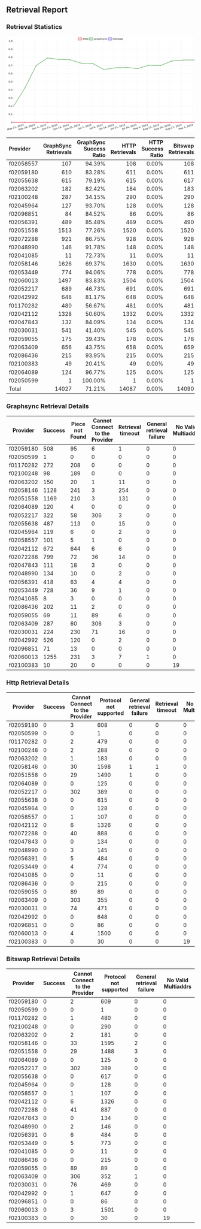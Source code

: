 ## Retrieval Report
### Retrieval Statistics
<img src="https://raw.githubusercontent.com/data-preservation-programs/filplus-checker-assets/main/filecoin-project/filecoin-plus-large-datasets/issues/1876/1693979915864.png"/>

| Provider  | GraphSync Retrievals | GraphSync Success Ratio | HTTP Retrievals | HTTP Success Ratio | Bitswap Retrievals | Bitswap Success Ratio |
| :-------- | -------------------: | ----------------------: | --------------: | -----------------: | -----------------: | --------------------: |
| f02058557 |                  107 |                  94.39% |             108 |              0.00% |                108 |                 0.00% |
| f02059180 |                  610 |                  83.28% |             611 |              0.00% |                611 |                 0.00% |
| f02055638 |                  615 |                  79.19% |             615 |              0.00% |                617 |                 0.00% |
| f02063202 |                  182 |                  82.42% |             184 |              0.00% |                183 |                 0.00% |
| f02100248 |                  287 |                  34.15% |             290 |              0.00% |                290 |                 0.00% |
| f02045964 |                  127 |                  93.70% |             128 |              0.00% |                128 |                 0.00% |
| f02096851 |                   84 |                  84.52% |              86 |              0.00% |                 86 |                 0.00% |
| f02056391 |                  489 |                  85.48% |             489 |              0.00% |                490 |                 0.00% |
| f02051558 |                 1513 |                  77.26% |            1520 |              0.00% |               1520 |                 0.00% |
| f02072288 |                  921 |                  86.75% |             928 |              0.00% |                928 |                 0.00% |
| f02048990 |                  146 |                  91.78% |             148 |              0.00% |                148 |                 0.00% |
| f02041085 |                   11 |                  72.73% |              11 |              0.00% |                 11 |                 0.00% |
| f02058146 |                 1626 |                  69.37% |            1630 |              0.00% |               1630 |                 0.00% |
| f02053449 |                  774 |                  94.06% |             778 |              0.00% |                778 |                 0.00% |
| f02060013 |                 1497 |                  83.83% |            1504 |              0.00% |               1504 |                 0.00% |
| f02052217 |                  689 |                  46.73% |             691 |              0.00% |                691 |                 0.00% |
| f02042992 |                  648 |                  81.17% |             648 |              0.00% |                648 |                 0.00% |
| f01170282 |                  480 |                  56.67% |             481 |              0.00% |                481 |                 0.00% |
| f02042112 |                 1328 |                  50.60% |            1332 |              0.00% |               1332 |                 0.00% |
| f02047843 |                  132 |                  84.09% |             134 |              0.00% |                134 |                 0.00% |
| f02030031 |                  541 |                  41.40% |             545 |              0.00% |                545 |                 0.00% |
| f02059055 |                  175 |                  39.43% |             178 |              0.00% |                178 |                 0.00% |
| f02063409 |                  656 |                  43.75% |             658 |              0.00% |                659 |                 0.00% |
| f02086436 |                  215 |                  93.95% |             215 |              0.00% |                215 |                 0.00% |
| f02100383 |                   49 |                  20.41% |              49 |              0.00% |                 49 |                 0.00% |
| f02064089 |                  124 |                  96.77% |             125 |              0.00% |                125 |                 0.00% |
| f02050599 |                    1 |                 100.00% |               1 |              0.00% |                  1 |                 0.00% |
| Total     |                14027 |                  71.21% |           14087 |              0.00% |              14090 |                 0.00% |

### Graphsync Retrieval Details
| Provider  | Success | Piece not Found | Cannot Connect to the Provider | Retrieval timeout | General retrieval failure | No Valid Multiaddrs |
| --------- | ------- | --------------- | ------------------------------ | ----------------- | ------------------------- | ------------------- |
| f02059180 | 508     | 95              | 6                              | 1                 | 0                         | 0                   |
| f02050599 | 1       | 0               | 0                              | 0                 | 0                         | 0                   |
| f01170282 | 272     | 208             | 0                              | 0                 | 0                         | 0                   |
| f02100248 | 98      | 189             | 0                              | 0                 | 0                         | 0                   |
| f02063202 | 150     | 20              | 1                              | 11                | 0                         | 0                   |
| f02058146 | 1128    | 241             | 3                              | 254               | 0                         | 0                   |
| f02051558 | 1169    | 210             | 3                              | 131               | 0                         | 0                   |
| f02064089 | 120     | 4               | 0                              | 0                 | 0                         | 0                   |
| f02052217 | 322     | 58              | 306                            | 3                 | 0                         | 0                   |
| f02055638 | 487     | 113             | 0                              | 15                | 0                         | 0                   |
| f02045964 | 119     | 6               | 0                              | 2                 | 0                         | 0                   |
| f02058557 | 101     | 5               | 1                              | 0                 | 0                         | 0                   |
| f02042112 | 672     | 644             | 6                              | 6                 | 0                         | 0                   |
| f02072288 | 799     | 72              | 36                             | 14                | 0                         | 0                   |
| f02047843 | 111     | 18              | 3                              | 0                 | 0                         | 0                   |
| f02048990 | 134     | 10              | 0                              | 2                 | 0                         | 0                   |
| f02056391 | 418     | 63              | 4                              | 4                 | 0                         | 0                   |
| f02053449 | 728     | 36              | 9                              | 1                 | 0                         | 0                   |
| f02041085 | 8       | 3               | 0                              | 0                 | 0                         | 0                   |
| f02086436 | 202     | 11              | 2                              | 0                 | 0                         | 0                   |
| f02059055 | 69      | 11              | 89                             | 6                 | 0                         | 0                   |
| f02063409 | 287     | 60              | 306                            | 3                 | 0                         | 0                   |
| f02030031 | 224     | 230             | 71                             | 16                | 0                         | 0                   |
| f02042992 | 526     | 120             | 0                              | 2                 | 0                         | 0                   |
| f02096851 | 71      | 13              | 0                              | 0                 | 0                         | 0                   |
| f02060013 | 1255    | 231             | 3                              | 7                 | 1                         | 0                   |
| f02100383 | 10      | 20              | 0                              | 0                 | 0                         | 19                  |

### Http Retrieval Details
| Provider  | Success | Cannot Connect to the Provider | Protocol not supported | General retrieval failure | Retrieval timeout | No Valid Multiaddrs |
| --------- | ------- | ------------------------------ | ---------------------- | ------------------------- | ----------------- | ------------------- |
| f02059180 | 0       | 3                              | 608                    | 0                         | 0                 | 0                   |
| f02050599 | 0       | 0                              | 1                      | 0                         | 0                 | 0                   |
| f01170282 | 0       | 2                              | 479                    | 0                         | 0                 | 0                   |
| f02100248 | 0       | 2                              | 288                    | 0                         | 0                 | 0                   |
| f02063202 | 0       | 1                              | 183                    | 0                         | 0                 | 0                   |
| f02058146 | 0       | 30                             | 1598                   | 1                         | 1                 | 0                   |
| f02051558 | 0       | 29                             | 1490                   | 1                         | 0                 | 0                   |
| f02064089 | 0       | 0                              | 125                    | 0                         | 0                 | 0                   |
| f02052217 | 0       | 302                            | 389                    | 0                         | 0                 | 0                   |
| f02055638 | 0       | 0                              | 615                    | 0                         | 0                 | 0                   |
| f02045964 | 0       | 0                              | 128                    | 0                         | 0                 | 0                   |
| f02058557 | 0       | 1                              | 107                    | 0                         | 0                 | 0                   |
| f02042112 | 0       | 6                              | 1326                   | 0                         | 0                 | 0                   |
| f02072288 | 0       | 40                             | 888                    | 0                         | 0                 | 0                   |
| f02047843 | 0       | 0                              | 134                    | 0                         | 0                 | 0                   |
| f02048990 | 0       | 3                              | 145                    | 0                         | 0                 | 0                   |
| f02056391 | 0       | 5                              | 484                    | 0                         | 0                 | 0                   |
| f02053449 | 0       | 4                              | 774                    | 0                         | 0                 | 0                   |
| f02041085 | 0       | 0                              | 11                     | 0                         | 0                 | 0                   |
| f02086436 | 0       | 0                              | 215                    | 0                         | 0                 | 0                   |
| f02059055 | 0       | 89                             | 89                     | 0                         | 0                 | 0                   |
| f02063409 | 0       | 303                            | 355                    | 0                         | 0                 | 0                   |
| f02030031 | 0       | 74                             | 471                    | 0                         | 0                 | 0                   |
| f02042992 | 0       | 0                              | 648                    | 0                         | 0                 | 0                   |
| f02096851 | 0       | 0                              | 86                     | 0                         | 0                 | 0                   |
| f02060013 | 0       | 4                              | 1500                   | 0                         | 0                 | 0                   |
| f02100383 | 0       | 0                              | 30                     | 0                         | 0                 | 19                  |

### Bitswap Retrieval Details
| Provider  | Success | Cannot Connect to the Provider | Protocol not supported | General retrieval failure | No Valid Multiaddrs |
| --------- | ------- | ------------------------------ | ---------------------- | ------------------------- | ------------------- |
| f02059180 | 0       | 2                              | 609                    | 0                         | 0                   |
| f02050599 | 0       | 0                              | 1                      | 0                         | 0                   |
| f01170282 | 0       | 1                              | 480                    | 0                         | 0                   |
| f02100248 | 0       | 0                              | 290                    | 0                         | 0                   |
| f02063202 | 0       | 2                              | 181                    | 0                         | 0                   |
| f02058146 | 0       | 33                             | 1595                   | 2                         | 0                   |
| f02051558 | 0       | 29                             | 1488                   | 3                         | 0                   |
| f02064089 | 0       | 0                              | 125                    | 0                         | 0                   |
| f02052217 | 0       | 302                            | 389                    | 0                         | 0                   |
| f02055638 | 0       | 0                              | 617                    | 0                         | 0                   |
| f02045964 | 0       | 0                              | 128                    | 0                         | 0                   |
| f02058557 | 0       | 1                              | 107                    | 0                         | 0                   |
| f02042112 | 0       | 6                              | 1326                   | 0                         | 0                   |
| f02072288 | 0       | 41                             | 887                    | 0                         | 0                   |
| f02047843 | 0       | 0                              | 134                    | 0                         | 0                   |
| f02048990 | 0       | 2                              | 146                    | 0                         | 0                   |
| f02056391 | 0       | 6                              | 484                    | 0                         | 0                   |
| f02053449 | 0       | 5                              | 773                    | 0                         | 0                   |
| f02041085 | 0       | 0                              | 11                     | 0                         | 0                   |
| f02086436 | 0       | 0                              | 215                    | 0                         | 0                   |
| f02059055 | 0       | 89                             | 89                     | 0                         | 0                   |
| f02063409 | 0       | 306                            | 352                    | 1                         | 0                   |
| f02030031 | 0       | 76                             | 469                    | 0                         | 0                   |
| f02042992 | 0       | 1                              | 647                    | 0                         | 0                   |
| f02096851 | 0       | 0                              | 86                     | 0                         | 0                   |
| f02060013 | 0       | 3                              | 1501                   | 0                         | 0                   |
| f02100383 | 0       | 0                              | 30                     | 0                         | 19                  |
